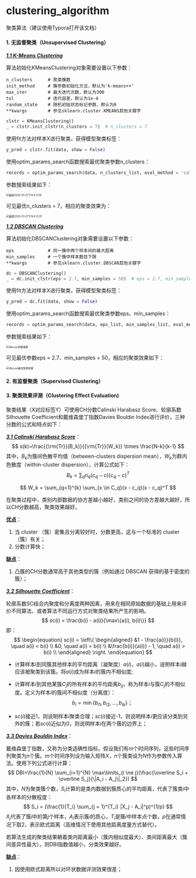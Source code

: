 # clustering_algorithm
聚类算法（建议使用Typora打开该文档）



#### 1. 无监督聚类（Unsupervised Clustering）

*<u>**1.1 K-Means Clustering**</u>*

算法初始化KMeansClustering对象需要设置以下参数：

```
n_clusters 		# 聚类簇数
init_method  	# 簇参数初始化方法，默认为'k-means++'
max_iter		# 最大迭代次数，默认为300
tol				# 迭代容差，默认为1e-4
random_state	# 随机初始状态标记参数，默认为0
**kwargs		# 参见sklearn.cluster.KMEANS其他关键字
```

```python
clstr = KMeansClustering()
_ = clstr.init_clstr(n_clusters = 7)  # n_clusters = 7
```

使用fit方法对样本X进行聚类，获得模型聚类标签：

```python
y_pred = clstr.fit(data, show = False)
```

使用optim_params_search函数搜索最优聚类参数n_clusters：

```python
records = optim_params_search(data, n_clusters_list, eval_method = 'calinski_harabasz')
```

参数搜索结果如下：

<img src="README.assets/k-means参数搜索.png" alt="截屏2020-01-27下午4.31.18" style="zoom:50%;" />

可见最优n_clusters = 7，相应的聚类效果为：

<img src="README.assets/k-means最优聚类效果.png" alt="截屏2020-01-27下午4.31.37" style="zoom:50%;" />



*<u>**1.2 DBSCAN Clustering**</u>*

算法初始化DBSCANClustering对象需要设置以下参数：

```
eps 			# 同一簇中两个样本间的最大距离
min_samples		# 一个簇中样本数目下限
**kwargs		# 参见sklearn.cluster.DBSCAN其他关键字
```

```python
dc = DBSCANClustering()
_ = dc.init_clstr(eps = 2.7, min_samples = 50)  # eps = 2.7, min_samples = 50
```

使用fit方法对样本X进行聚类，获得模型聚类标签：

```python
y_pred = dc.fit(data, show = False)
```

使用optim_params_search函数搜索最优聚类参数eps、min_samples：

```python
records = optim_params_search(data, eps_list, min_samples_list, eval_method = 'calinski_harabasz')
```

参数搜索结果如下：

<img src="README.assets/dbscan参数搜索.png" alt="dbscan参数搜索" style="zoom:50%;" />

可见最优参数eps = 2.7、min_samples = 50，相应的聚类效果如下：

<img src="README.assets/dbscan最优聚类效果.png" alt="dbscan最优聚类效果" style="zoom:50%;" />



#### 2. 有监督聚类（Supervised Clustering）



#### 3. 聚类效果评测（Clustering Effect Evaluation)

聚类结果（X对应标签Y）可使用CH分数Calinski Harabasz Score、轮廓系数Silhouette Coefficient和戴维森堡丁指数Davies Bouldin Index进行评价，三种分数的公式和特点如下：

<u>***3.1 Calinski Harabasz Score***</u>：
$$
s(k)=\frac{{\rm{Tr}}(B_k)}{{\rm{Tr}}(W_k)} \times \frac{N-k}{k-1}
$$
其中，$B_k$为簇间色散平均值（between-clusters dispersion mean），$W_k$为群内色散度（within-cluster dispersion），计算公式如下：
$$
B_k = \sum_q n_q(c_q - c)(c_q - c)^T
$$

$$
W_k = \sum_{q=1}^{k} \sum_{x \in C_q}(x - c_q)(x - c_q)^T
$$

在聚类过程中，类别内部数据的协方差越小越好，类别之间的协方差越大越好，所以CH分数越高，聚类效果越好。

**<u>优点</u>**：

1. 当 cluster （簇）密集且分离较好时，分数更高，这与一个标准的 cluster（簇）有关；
2. 分数计算快；

<u>**缺点**</u>：

1. 凸簇的CH分数通常高于其他类型的簇（例如通过 DBSCAN 获得的基于密度的簇）；



<u>***3.2 Silhouette Coefficient***</u>：

轮廓系数SC结合内聚度和分离度两种因素，用来在相同原始数据的基础上用来评价不同算法、或者算法不同运行方式对聚类结果所产生的影响。
$$
sc(i) = \frac{b(i) - a(i)}{\max\{a(i), b(i)\}}
$$
即：
$$
\begin{equation}
sc(i) = \left\{
\begin{aligned}
&1 - \frac{a(i)}{b(i)}, \quad a(i) < b(i) \\
&0, \quad a(i) = b(i) \\
&\frac{b(i)}{a(i)} - 1, \quad a(i) > b(i) \\
\end{aligned}
\right.
\end{equation}
$$

- 计算样本i到同簇其他样本的平均距离（凝聚度）$a(i)$，$a(i)$越小，说明样本$i$越应该被聚类到该簇。将$a(i)$成为样本$i$的簇内不相似度;

- 计算样本$i$到其他某簇$C_j$的所有样本的平均距离$b_{ij}$，称为样本$i$与簇$C_j$的不相似度。定义为样本$i$的簇间不相似度（分离度）：
  $$
  b_i = \min \{b_{i1},b_{i2},...,b_{ik}\}；
  $$
  
- $sc(i)$接近1，则说明样本$i$聚类合理；$sc(i)$接近-1，则说明样本$i$更应该分类到另外的簇；若$sc(i)$近似为0，则说明样本$i$在两个簇的边界上；



<u>***3.3 Davies Bouldin Index***</u>：

戴维森堡丁指数，又称为分类适确性指标。假设我们有$m$个时间序列，这些时间序列聚类为$n$个簇。$m$个时间序列设为输入矩阵$X$，$n$个簇类设为$N$作为参数传入算法。使用下列公式进行计算：
$$
DBI=\frac{1}{N} \sum_{i=1}^{N} \max\limits_{i \ne j}(\frac{\overline S_i + \overline S_j}{\|A_i - A_j\|_2})
$$
其中，$N$为聚类簇个数，$S_i$计算的是类内数据到簇质心的平均距离，代表了簇类$i$中各样本的分散程度：
$$
S_i = (\frac{1}{T_i} \sum_{j = 1}^{T_i} |X_j - A_i|^p)^{1/p}
$$
$X_j$代表了簇$i$中的第$j$个样本，$A_i$表示簇$i$的质心，$T_i$是簇$i$中样本点个数，$p$在通常情况下取2，表示欧式距离（高维情况下使用其他距离度量方式替代）。

若算法生成的聚类结果朝着类内距离最小（簇内相似度最大）、类间距离最大（簇间差异性最大），则DBI指数值越小，分类效果越好。

<u>**缺点**</u>：

1. 因使用欧式距离所以对环状数据评测效果很差；